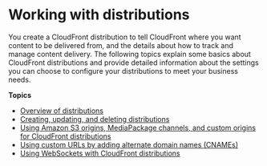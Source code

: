 # Working with distributions<a name="distribution-working-with"></a>

You create a CloudFront distribution to tell CloudFront where you want content to be delivered from, and the details about how to track and manage content delivery\. The following topics explain some basics about CloudFront distributions and provide detailed information about the settings you can choose to configure your distributions to meet your business needs\.

**Topics**
+ [Overview of distributions](distribution-overview.md)
+ [Creating, updating, and deleting distributions](distribution-create-delete.md)
+ [Using Amazon S3 origins, MediaPackage channels, and custom origins for CloudFront distributions](DownloadDistS3AndCustomOrigins.md)
+ [Using custom URLs by adding alternate domain names \(CNAMEs\)](CNAMEs.md)
+ [Using WebSockets with CloudFront distributions](distribution-working-with.websockets.md)